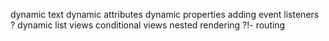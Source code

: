 dynamic text
dynamic attributes
dynamic properties
adding event listeners
? dynamic list views
conditional views
nested rendering
?!- routing

